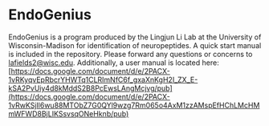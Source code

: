 # EndoGenius

EndoGenius is a program produced by the Lingjun Li Lab at the University of Wisconsin-Madison for identification of neuropeptides. A quick start manual is included in the repository. Please forward any questions or concerns to lafields2@wisc.edu. Additionally, a user manual is located here: [https://docs.google.com/document/d/e/2PACX-1vRKyqvEpRbcrYHWTq1CLRImNfC6f_gxaXnKgH2I_ZX_E-kSA2PvUiy4d8kMddS2B8PcEwsLAngMcjvg/pub](https://docs.google.com/document/d/e/2PACX-1vRwKSjIl6wu88MTObZ7G0QYl9wzg7Rm065o4AxM1zzAMspEfHChLMcHMmWFWD8BjLIKSsvsqONeHknb/pub)
